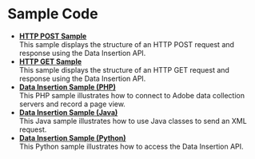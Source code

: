 # Sample Code

 

- **[HTTP POST Sample](../sample_code/r_sample_http_post.md)**  
 This sample displays the structure of an HTTP POST request and response using the Data Insertion API.
- **[HTTP GET Sample](../sample_code/r_sample_http_get.md)**  
 This sample displays the structure of an HTTP GET request and response using the Data Insertion API.
- **[Data Insertion Sample (PHP)](../sample_code/r_sample_php.md)**  
 This PHP sample illustrates how to connect to Adobe data collection servers and record a page view.
- **[Data Insertion Sample (Java)](../sample_code/r_sample_java.md)**  
 This Java sample illustrates how to use Java classes to send an XML request.
- **[Data Insertion Sample (Python)](../sample_code/r_sample_python.md)**  
 This Python sample illustrates how to access the Data Insertion API.

